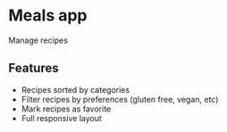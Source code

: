 # Meals app

Manage recipes

## Features

* Recipes sorted by categories
* Filter recipes by preferences (gluten free, vegan, etc)
* Mark recipes as favorite
* Full responsive layout